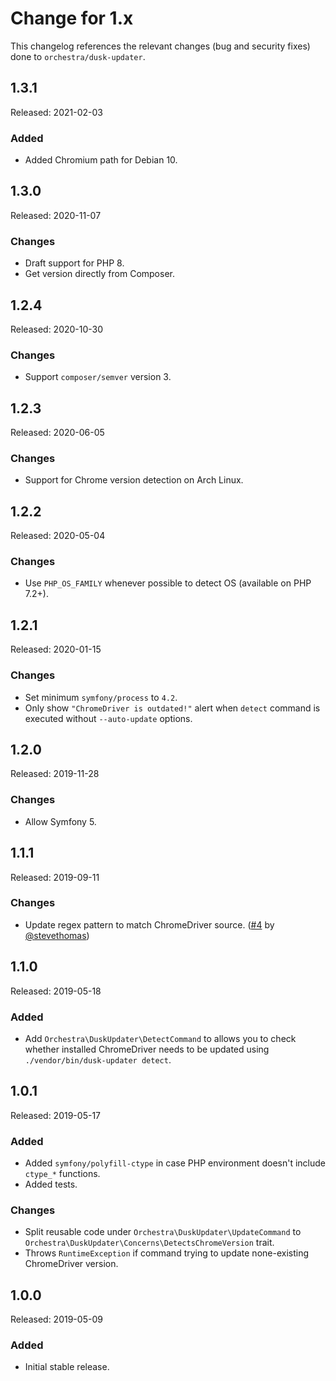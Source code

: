 # Change for 1.x

This changelog references the relevant changes (bug and security fixes) done to `orchestra/dusk-updater`.

## 1.3.1

Released: 2021-02-03

### Added

* Added Chromium path for Debian 10.

## 1.3.0

Released: 2020-11-07

### Changes

* Draft support for PHP 8.
* Get version directly from Composer.

## 1.2.4

Released: 2020-10-30

### Changes

* Support `composer/semver` version 3.

## 1.2.3

Released: 2020-06-05

### Changes

* Support for Chrome version detection on Arch Linux.

## 1.2.2

Released: 2020-05-04

### Changes

* Use `PHP_OS_FAMILY` whenever possible to detect OS (available on PHP 7.2+).

## 1.2.1

Released: 2020-01-15

### Changes

* Set minimum `symfony/process` to `4.2`.
* Only show `"ChromeDriver is outdated!"` alert when `detect` command is executed without `--auto-update` options.

## 1.2.0

Released: 2019-11-28

### Changes

* Allow Symfony 5.

## 1.1.1

Released: 2019-09-11

### Changes

* Update regex pattern to match ChromeDriver source. ([#4](https://github.com/orchestral/dusk-updater/pull/4) by [@stevethomas](https://github.com/stevethomas))

## 1.1.0

Released: 2019-05-18

### Added

* Add `Orchestra\DuskUpdater\DetectCommand` to allows you to check whether installed ChromeDriver needs to be updated using `./vendor/bin/dusk-updater detect`.

## 1.0.1

Released: 2019-05-17

### Added

* Added `symfony/polyfill-ctype` in case PHP environment doesn't include `ctype_*` functions.
* Added tests.

### Changes

* Split reusable code under `Orchestra\DuskUpdater\UpdateCommand` to `Orchestra\DuskUpdater\Concerns\DetectsChromeVersion` trait.
* Throws `RuntimeException` if command trying to update none-existing ChromeDriver version.

## 1.0.0

Released: 2019-05-09

### Added

* Initial stable release.
